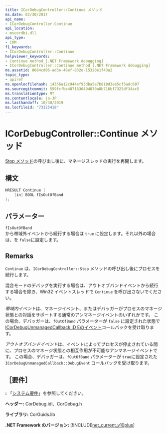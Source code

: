 ```yaml
---
title: ICorDebugController::Continue メソッド
ms.date: 03/30/2017
api_name:
- ICorDebugController.Continue
api_location:
- mscordbi.dll
api_type:
- COM
f1_keywords:
- ICorDebugController::Continue
helpviewer_keywords:
- Continue method [.NET Framework debugging]
- ICorDebugController::Continue method [.NET Framework debugging]
ms.assetid: 8684cd06-ad3e-48ef-832e-15320e1f43a2
topic_type:
- apiref
ms.openlocfilehash: 14356a12c944ef93dba5e7b818d3ee5cf5adc607
ms.sourcegitcommit: 559fcfbe4871636494870a8b716bf7325df34ac5
ms.translationtype: MT
ms.contentlocale: ja-JP
ms.lasthandoff: 10/30/2019
ms.locfileid: "73125418"
---
```

# <a name="icordebugcontrollercontinue-method"></a>ICorDebugController::Continue メソッド

[Stop メソッド](icordebugcontroller-stop-method.md)の呼び出し後に、マネージスレッドの実行を再開します。

## <a name="syntax"></a>構文

```cpp
HRESULT Continue (
    [in] BOOL fIsOutOfBand
);
```

## <a name="parameters"></a>パラメーター

`fIsOutOfBand`  
から帯域外イベントから続行する場合は `true` に設定します。それ以外の場合は、を `false`に設定します。

## <a name="remarks"></a>Remarks

`Continue` は、`ICorDebugController::Stop` メソッドの呼び出し後にプロセスを続行します。

混合モードのデバッグを実行する場合は、アウトオブバンドイベントから続行する場合を除き、Win32 イベントスレッドで `Continue` を呼び出さないでください。

*帯域内イベント*は、マネージイベント、またはデバッガーがプロセスのマネージ状態との対話をサポートする通常のアンマネージイベントのいずれかです。 この場合、デバッガーは、`fOutOfBand` パラメーターが `false` に設定された状態で[ICorDebugUnmanagedCallback::D Eのイベント](icordebugunmanagedcallback-debugevent-method.md)コールバックを受け取ります。

*アウトオブバンドイベント*は、イベントによってプロセスが停止されている間に、プロセスのマネージ状態との相互作用が不可能なアンマネージイベントです。 この場合、デバッガーは、`fOutOfBand` パラメーターが `true`に設定された `ICorDebugUnmanagedCallback::DebugEvent` コールバックを受け取ります。

## <a name="requirements"></a>［要件］

**:** 「[システム要件](../../../../docs/framework/get-started/system-requirements.md)」を参照してください。

**ヘッダー:** CorDebug.idl、CorDebug.h

**ライブラリ:** CorGuids.lib

**.NET Framework のバージョン:** [!INCLUDE[net_current_v10plus](../../../../includes/net-current-v10plus-md.md)]
